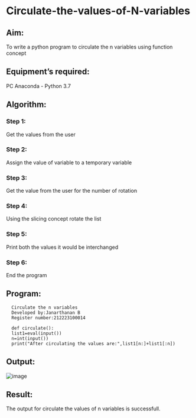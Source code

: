 # Circulate-the-values-of-N-variables
## Aim:
To write a python program to circulate the n variables using function concept
## Equipment’s required:
PC
Anaconda - Python 3.7
## Algorithm: 
### Step 1: 
Get the values from the user
### Step 2: 
Assign the value of variable to a temporary variable
### Step 3: 
Get the value from the user for the number of rotation
### Step 4: 
Using the slicing concept rotate the list

### Step 5: 
Print both the values it would be interchanged
### Step 6: 
End the program
## Program:
      Circulate the n variables
      Developed by:Janarthanan B
      Register number:212223100014

      def circulate():
      list1=eval(input())
      n=int(input())
      print("After circulating the values are:",list1[n:]+list1[:n])


## Output:
![image](https://github.com/jokerjana/Circulate-the-values-of-N-variables/assets/147173630/495ed496-06bc-4c49-b9fd-ede9e787c5b7)


## Result:
The output for circulate the values of n variables is successfull.
